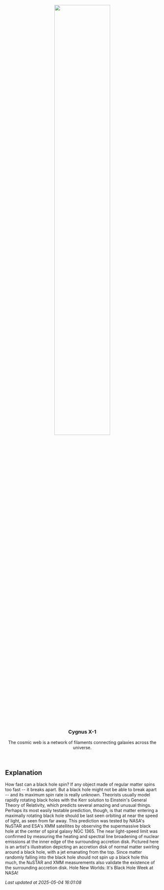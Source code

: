 <p align='center'>
    <img src='https://apod.nasa.gov/apod/image/2505/blackholedisk_cfa_1080.jpg' width='60%' />
    <h3 align="center">Cygnus X-1</h3>
    <p align="center">The cosmic web is a network of filaments connecting galaxies across the universe.</p>
</p>
<br/>

Explanation
--
How fast can a black hole spin?  If any object made of regular matter spins too fast -- it breaks apart. But a black hole might not be able to break apart -- and its maximum spin rate is really unknown. Theorists usually model rapidly rotating black holes with the Kerr solution to Einstein's General Theory of Relativity, which predicts several amazing and unusual things.  Perhaps its most easily testable prediction, though, is that matter entering a maximally rotating black hole should be last seen orbiting at near the speed of light, as seen from far away. This prediction was tested by NASA's NuSTAR and ESA's XMM satellites by observing the supermassive black hole at the center of spiral galaxy NGC 1365. The near light-speed limit was confirmed by measuring the heating and spectral line broadening of nuclear emissions at the inner edge of the surrounding accretion disk. Pictured here is an artist's illustration depicting an accretion disk of normal matter swirling around a black hole, with a jet emanating from the top. Since matter randomly falling into the black hole should not spin up a black hole this much, the NuSTAR and XMM measurements also validate the existence of the  surrounding accretion disk.   Hole New Worlds: It's Black Hole Week at NASA!


*Last updated at 2025-05-04 16:01:08*
